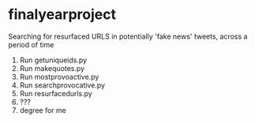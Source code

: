 # finalyearproject
Searching for resurfaced URLS in potentially 'fake news' tweets, across a period of time

1. Run getuniqueids.py
2. Run makequotes.py
3. Run mostprovoactive.py
4. Run searchprovocative.py
5. Run resurfacedurls.py
6. ???
7. degree for me
